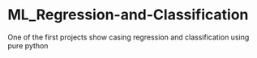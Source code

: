 # ML_Regression-and-Classification
One of the first projects show casing regression and classification using pure python
